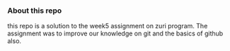 ### About this repo

this repo is a solution to the week5 assignment on zuri program. The assignment was to improve our knowledge on git and the basics of github also.